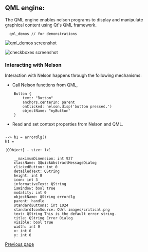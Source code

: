 ## QML engine:

The QML engine enables nelson programs to display and manipulate graphical content using Qt's QML framework.
```
  qml_demos // for demonstrations
```
![qml_demos screenshot](https://github.com/Nelson-numerical-software/nelson-website/raw/master/images/qml_demos.png "qml_demos")


![checkboxes screenshot](https://github.com/Nelson-numerical-software/nelson-website/blob/master/images/demo_checkboxes.png "checkboxes demo")

### Interacting with Nelson

Interaction with Nelson happens through the following mechanisms:
* Call Nelson functions from QML,

```
    Button {
        text: "Button"
        anchors.centerIn: parent 
        onClicked: nelson.disp('button pressed.')
        objectName: "myButton"
    }
```

* Read and set context properties from Nelson and QML.

```

--> h1 = errordlg()
h1 =

[QObject] - size: 1x1

	__maximumDimension: int 927
	className: QQuickAbstractMessageDialog
	clickedButton: int 0
	detailedText: QString 
	height: int 0
	icon: int 3
	informativeText: QString 
	isWindow: bool true
	modality: int 0
	objectName: QString errordlg
	parent: handle
	standardButtons: int 1024
	standardIconSource: QUrl images/critical.png
	text: QString This is the default error string.
	title: QString Error Dialog
	visible: bool true
	width: int 0
	x: int 0
	y: int 0

```


[Previous page](FEATURES.md)